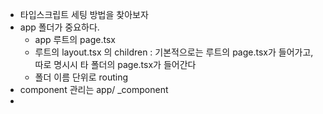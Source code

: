 - 타입스크립트 세팅 방법을 찾아보자
- app 폴더가 중요하다. 
	- app 루트의 page.tsx
	- 루트의 layout.tsx 의 children : 기본적으로는 루트의 page.tsx가 들어가고, 따로 명시시 타 폴더의 page.tsx가 들어간다
	- 폴더 이름 단위로 routing
- component 관리는 app/ _component
- 